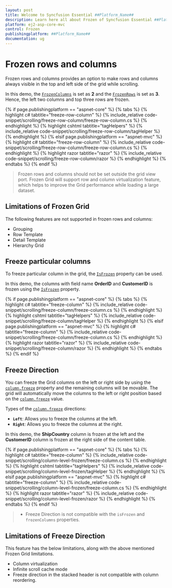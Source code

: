 ```yaml
---
layout: post
title: Welcome to Syncfusion Essential ##Platform_Name##
description: Learn here all about Frozen of Syncfusion Essential ##Platform_Name## widgets based on HTML5 and jQuery.
platform: ej2-asp-core-mvc
control: Frozen
publishingplatform: ##Platform_Name##
documentation: ug
---
```


# Frozen rows and columns

Frozen rows and columns provides an option to make rows and columns always visible in the top and left side of the grid while scrolling.

In this demo, the [`FrozenColumns`](https://help.syncfusion.com/cr/aspnetcore-js2/Syncfusion.EJ2.Grids.Grid.html#Syncfusion_EJ2_Grids_Grid_FrozenColumns) is set as **2** and the [`FrozenRows`](https://help.syncfusion.com/cr/aspnetcore-js2/Syncfusion.EJ2.Grids.Grid.html#Syncfusion_EJ2_Grids_Grid_FrozenRows)
is set as **3**. Hence, the left two columns and top three rows are frozen.

{% if page.publishingplatform == "aspnet-core" %}
{% tabs %}
{% highlight c# tabtitle="freeze-row-column" %}
{% include_relative code-snippet/scrolling/freeze-row-column/freeze-row-column.cs %}
{% endhighlight %}
{% highlight cshtml tabtitle="tagHelpers" %}
{% include_relative code-snippet/scrolling/freeze-row-column/tagHelper %}
{% endhighlight %}
{% elsif page.publishingplatform == "aspnet-mvc" %}
{% highlight c# tabtitle="freeze-row-column" %}
{% include_relative code-snippet/scrolling/freeze-row-column/freeze-row-column.cs %}
{% endhighlight %}
{% highlight razor tabtitle="razor" %}
{% include_relative code-snippet/scrolling/freeze-row-column/razor %}
{% endhighlight %}
{% endtabs %}
{% endif %}



> Frozen rows and columns should not be set outside the grid view port.
> Frozen Grid will support row and column virtualization feature, which helps to improve the Grid performance while loading a large dataset.

## Limitations of Frozen Grid

The following features are not supported in frozen rows and columns:

* Grouping
* Row Template
* Detail Template
* Hierarchy Grid

## Freeze particular columns

To freeze particular column in the grid, the [`IsFrozen`](https://help.syncfusion.com/cr/aspnetcore-js2/Syncfusion.EJ2.Grids.GridColumn.html#Syncfusion_EJ2_Grids_GridColumn_IsFrozen) property can be used.

In this demo, the columns with field name **OrderID** and **CustomerID** is frozen using
the [`IsFrozen`](https://help.syncfusion.com/cr/aspnetcore-js2/Syncfusion.EJ2.Grids.GridColumn.html#Syncfusion_EJ2_Grids_GridColumn_IsFrozen) property.

{% if page.publishingplatform == "aspnet-core" %}
{% tabs %}
{% highlight c# tabtitle="freeze-column" %}
{% include_relative code-snippet/scrolling/freeze-column/freeze-column.cs %}
{% endhighlight %}
{% highlight cshtml tabtitle="tagHelpers" %}
{% include_relative code-snippet/scrolling/freeze-column/tagHelper %}
{% endhighlight %}
{% elsif page.publishingplatform == "aspnet-mvc" %}
{% highlight c# tabtitle="freeze-column" %}
{% include_relative code-snippet/scrolling/freeze-column/freeze-column.cs %}
{% endhighlight %}
{% highlight razor tabtitle="razor" %}
{% include_relative code-snippet/scrolling/freeze-column/razor %}
{% endhighlight %}
{% endtabs %}
{% endif %}



## Freeze Direction

You can freeze the Grid columns on the left or right side by using the [`column.freeze`](https://help.syncfusion.com/cr/aspnetcore-js2/Syncfusion.EJ2.Grids.GridColumn.html#Syncfusion_EJ2_Grids_GridColumn_Freeze) property and the remaining columns will be movable. The grid will automatically move the columns to the left or right position based on the [`column.freeze`](https://help.syncfusion.com/cr/aspnetcore-js2/Syncfusion.EJ2.Grids.GridColumn.html#Syncfusion_EJ2_Grids_GridColumn_Freeze) value.

Types of the [`column.freeze`](https://help.syncfusion.com/cr/aspnetcore-js2/Syncfusion.EJ2.Grids.GridColumn.html#Syncfusion_EJ2_Grids_GridColumn_Freeze) directions:

* **`Left`**: Allows you to freeze the columns at the left.
* **`Right`**: Allows you to freeze the columns at the right.

In this demo, the **ShipCountry** column is frozen at the left and the **CustomerID** column is frozen at the right side of the content table.

{% if page.publishingplatform == "aspnet-core" %}
{% tabs %}
{% highlight c# tabtitle="freeze-column" %}
{% include_relative code-snippet/scrolling/column-level-frozen/freeze-column.cs %}
{% endhighlight %}
{% highlight cshtml tabtitle="tagHelpers" %}
{% include_relative code-snippet/scrolling/column-level-frozen/tagHelper %}
{% endhighlight %}
{% elsif page.publishingplatform == "aspnet-mvc" %}
{% highlight c# tabtitle="freeze-column" %}
{% include_relative code-snippet/scrolling/column-level-frozen/freeze-column.cs %}
{% endhighlight %}
{% highlight razor tabtitle="razor" %}
{% include_relative code-snippet/scrolling/column-level-frozen/razor %}
{% endhighlight %}
{% endtabs %}
{% endif %}



> * Freeze Direction is not compatible with the `isFrozen` and `frozenColumns` properties.

## Limitations of Freeze Direction

This feature has the below limitations, along with the above mentioned Frozen Grid limitations.

* Column virtualization
* Infinite scroll cache mode
* Freeze direction in the stacked header is not compatible with column reordering.
